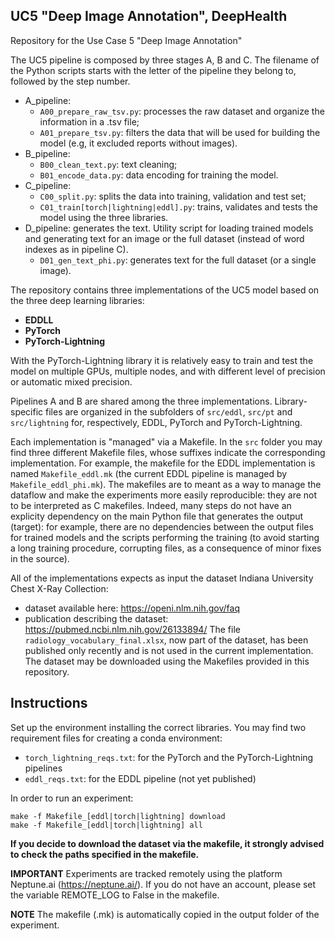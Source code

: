 ## UC5 "Deep Image Annotation", DeepHealth

Repository for the Use Case 5 "Deep Image Annotation"

The UC5 pipeline is composed by three stages A, B and C. The filename of the Python scripts starts with the letter of the pipeline they belong to, followed by the step number.
- A_pipeline:
  - `A00_prepare_raw_tsv.py`: processes the raw dataset and organize the information in a .tsv file;
  - `A01_prepare_tsv.py`: filters the data that will be used for building the model (e.g, it excluded reports without images).
- B_pipeline:
  - `B00_clean_text.py`: text cleaning;
  - `B01_encode_data.py`: data encoding for training the model.
- C_pipeline:
  - `C00_split.py`: splits the data into training, validation and test set;
  - `C01_train[torch|lightning|eddl].py`: trains, validates and tests the model using the three libraries.
- D_pipeline: generates the text. Utility script for loading trained models and generating text for an image or the full dataset (instead of word indexes as in pipeline C).
  - `D01_gen_text_phi.py`: generates text for the full dataset (or a single image). 


The repository contains three implementations of the UC5 model based on the three deep learning libraries:
- **EDDLL**
- **PyTorch**
- **PyTorch-Lightning**

With the PyTorch-Lightning library it is relatively easy to train and test the model on multiple GPUs, multiple nodes, and with different level of precision or automatic mixed precision.

Pipelines A and B are shared among the three implementations. Library-specific files are organized in the subfolders of `src/eddl`, `src/pt` and `src/lightning` for, respectively, EDDL, PyTorch and PyTorch-Lightning.

Each implementation is "managed" via a Makefile. In the `src` folder you may find three different Makefile files, whose suffixes indicate  the corresponding implementation. For example, the makefile for the EDDL implementation is named `Makefile_eddl.mk` (the current EDDL pipeline is managed by `Makefile_eddl_phi.mk`). The makefiles are to meant as a way to manage the dataflow and make the experiments more easily reproducible: they are not to be interpreted as C makefiles. Indeed, many steps do not have an explicity dependency on the main Python file that generates the output (target): for example, there are no dependencies between the output files for trained models and the scripts performing the training (to avoid starting a long training procedure, corrupting files, as a consequence of minor fixes in the source).

All of the implementations expects as input the dataset Indiana University Chest X-Ray Collection:
- dataset available here: https://openi.nlm.nih.gov/faq
- publication describing the dataset: https://pubmed.ncbi.nlm.nih.gov/26133894/
The file `radiology_vocabulary_final.xlsx`, now part of the dataset, has been published only recently and is not used in the current implementation. The dataset may be downloaded using the Makefiles provided in this repository.

## Instructions
Set up the environment installing the correct libraries. You may find two requirement files for creating a conda environment:
- `torch_lightning_reqs.txt`: for the PyTorch and the PyTorch-Lightning pipelines
- `eddl_reqs.txt`: for the EDDL pipeline (not yet published)

In order to run an experiment:
```
make -f Makefile_[eddl|torch|lightning] download
make -f Makefile_[eddl|torch|lightning] all
```
**If you decide to download the dataset via the makefile, it strongly advised to check the paths specified in the makefile.**

**IMPORTANT**
Experiments are tracked remotely using the platform Neptune.ai (https://neptune.ai/).
If you do not have an account, please set the variable REMOTE_LOG to False in the makefile.

**NOTE**
The makefile (.mk) is automatically copied in the output folder of the experiment.
